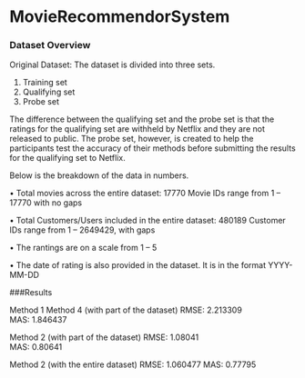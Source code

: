 # MovieRecommendorSystem

### Dataset Overview 
Original Dataset: The dataset is divided into three sets.
1.	Training set 
2.	Qualifying set 
3.	Probe set

The difference between the qualifying set and the probe set is that the ratings for the qualifying set are withheld by Netflix and they are not released to public. The probe set, however, is created to help the participants test the accuracy of their methods before submitting the results for the qualifying set to Netflix.  

Below is the breakdown of the data in numbers.

•	Total movies across the entire dataset: 17770
    Movie IDs range from 1 – 17770 with no gaps
    
•	Total Customers/Users included in the entire dataset: 480189
    Customer IDs range from 1 – 2649429, with gaps
    
•	The rantings are on a scale from 1 – 5 

•	The date of rating is also provided in the dataset. It is in the format YYYY-MM-DD


###Results

Method 1 		Method 4  (with part of the dataset)
RMSE:	2.213309	
MAS:	1.846437

Method 2 (with part of the dataset)	
RMSE: 1.08041	 
MAS: 0.80641	

Method 2 (with the entire dataset)
RMSE: 1.060477
MAS: 0.77795	 

